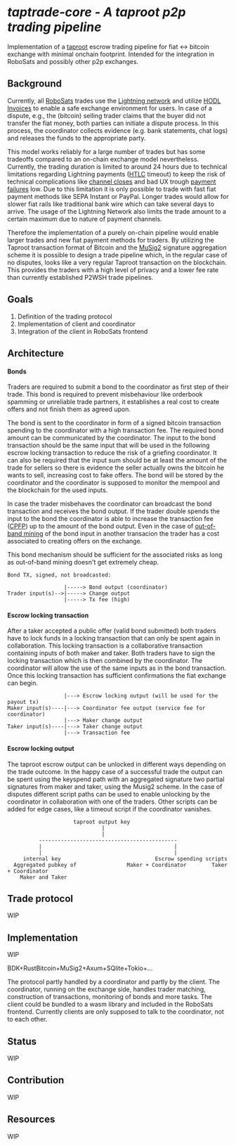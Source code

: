 # *taptrade-core - A taproot p2p trading pipeline*

Implementation of a [taproot](https://bitcoinops.org/en/topics/taproot/) escrow trading pipeline for fiat <-> bitcoin exchange with minimal onchain footprint. Intended for the integration in RoboSats and possibly other p2p exchanges.

## Background
Currently, all [RoboSats](https://github.com/RoboSats/robosats) trades use the [Lightning network](https://lightning.network/) and utilize [HODL Invoices](https://bitcoinops.org/en/topics/hold-invoices/) to enable a safe exchange environment for users. In case of a dispute, e.g., the (bitcoin) selling trader claims that the buyer did not transfer the fiat money, both parties can initiate a dispute process. In this process, the coordinator collects evidence (e.g. bank statements, chat logs) and releases the funds to the appropriate party.

This model works reliably for a large number of trades but has some tradeoffs compared to an on-chain exchange model nevertheless. Currently, the trading duration is limited to around 24 hours due to technical limitations regarding Lightning payments ([HTLC](https://docs.lightning.engineering/the-lightning-network/multihop-payments/hash-time-lock-contract-htlc) timeout) to keep the risk of technical complications like [channel closes](https://docs.lightning.engineering/the-lightning-network/payment-channels/lifecycle-of-a-payment-channel) and bad UX trough [payment failures](https://thebitcoinmanual.com/articles/why-lightning-payments-may-fail/) low. Due to this limitation it is only possible to trade with fast fiat payment methods like SEPA Instant or PayPal. Longer trades would allow for slower fiat rails like traditional bank wire which can take several days to arrive. The usage of the Lightning Network also limits the trade amount to a certain maximum due to nature of payment channels.

Therefore the implementation of a purely on-chain pipeline would enable larger trades and new fiat payment methods for traders. By utilizing the Taproot transaction format of Bitcoin and the [MuSig2](https://eprint.iacr.org/2020/1261) signature aggregation scheme it is possible to design a trade pipeline which, in the regular case of no disputes, looks like a very regular Taproot transaction on the blockchain. This provides the traders with a high level of privacy and a lower fee rate than currently established P2WSH trade pipelines.

## Goals
1. Definition of the trading protocol
2. Implementation of client and coordinator
3. Integration of the client in RoboSats frontend

## Architecture

#### Bonds
Traders are required to submit a bond to the coordinator as first step of their trade. This bond is required to prevent misbehaviour like orderbook spamming or unreliable trade partners, it establishes a real cost to create offers and not finish them as agreed upon. 

The bond is sent to the coordinator in form of a signed bitcoin transaction spending to the coordinator with a high transaction fee. The required bond amount can be communicated by the coordinator. The input to the bond transaction should be the same input that will be used in the following escrow locking transaction to reduce the risk of a griefing coordinator. 
It can also be required that the input sum should be at least the amount of the trade for sellers so there
is evidence the seller actually owns the bitcoin he wants to sell, increasing cost to fake offers.
The bond will be stored by the coordinator and the coordinator is supposed to monitor the mempool and the 
blockchain for the used inputs. 

In case the trader misbehaves the coordinator can broadcast the bond transaction and receives the bond output.
If the trader double spends the input to the bond the coordinator is able to increase the transaction fee ([CPFP](https://bitcoinops.org/en/topics/cpfp/)) up to the amount of the bond output. Even in the case 
of [out-of-band mining](https://thebitcoinmanual.com/articles/out-of-band-btc-transaction/) of the bond input
in another transacion the trader has a cost associated to creating offers on the exchange. 

This bond mechanism should be sufficient for the associated risks as long as out-of-band mining doesn't get extremely cheap.

```
Bond TX, signed, not broadcasted:

                  |-----> Bond output (coordinator)
Trader input(s)-->|-----> Change output
                  |-----> Tx fee (high)
```

#### Escrow locking transaction
After a taker accepted a public offer (valid bond submitted) both traders have to lock funds in a locking transaction that can only be spent again in collaboration. This locking transaction is a collaborative transaction containing inputs of both maker and taker. Both traders have to sign the locking transaction 
which is then combined by the coordinator. The coordinator will allow the use of the same inputs as in the bond transaction. Once this locking transaction has sufficient confirmations the fiat exchange can begin.

```
                  |---> Escrow locking output (will be used for the payout tx)
Maker input(s)----|---> Coordinator fee output (service fee for coordinator)
                  |---> Maker change output
Taker input(s)----|---> Taker change output
                  |---> Transaction fee
```
#### Escrow locking output
The taproot escrow output can be unlocked in different ways depending on the trade outcome. In the
happy case of a successful trade the output can be spent using the keyspend path with an aggregated signature two partial signatures from maker and taker, using the Musig2 scheme. In the case of disputes different script paths can be used to enable unlocking by the coordinator in collaboration with one of the traders. 
Other scripts can be added for edge cases, like a timeout script if the coordinator vanishes.
```
                     taproot output key
                              |
                              |
          --------------------------------------------
          |                                          |
          |                                          |
     internal key                              Escrow spending scripts
  Aggregated pubkey of                Maker + Coordinator        Taker + Coordinator
    Maker and Taker   
```

## Trade protocol  
WIP

## Implementation
WIP

BDK+RustBitcoin+MuSig2+Axum+SQlite+Tokio+...

The protocol partly handled by a coordinator and partly by the client. The coordinator, running on the exchange side, handles trader matching, construction of transactions, monitoring of bonds and more tasks. The client could be bundled to a wasm library and included in the RoboSats frontend. Currently clients are only supposed to talk to the coordinator, not to each other.

## Status
WIP
## Contribution
WIP
## Resources
WIP
<!-- ### Research
Find the current research as [Obsidian](https://obsidian.md/) formatted documents under /docs/TapTrade_obs.

### Implementation -->
<!-- TBD -->
